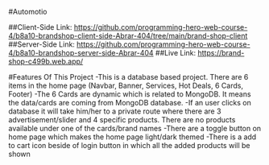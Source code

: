 #Automotio

##Client-Side Link: https://github.com/programming-hero-web-course-4/b8a10-brandshop-client-side-Abrar-404/tree/main/brand-shop-client
##Server-Side Link: https://github.com/programming-hero-web-course-4/b8a10-brandshop-server-side-Abrar-404
##Live Link: https://brand-shop-c499b.web.app/

#Features Of This Project
-This is a database based project. There are 6 items in the home page (Navbar, Banner, Services, Hot Deals, 6 Cards, Footer)
-The 6 Cards are dynamic which is related to MongoDB. It means the data/cards are coming from MongoDB database.
-If an user clicks on database it will take him/her to a private route where there are 3 advertisement/slider and 4 specific products. There are no products available under one of the cards/brand names
-There are a toggle button on home page which makes the home page light/dark themed
-There is a add to cart icon beside of login button in which all the added products will be shown

